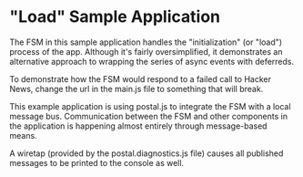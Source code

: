 # "Load" Sample Application

The FSM in this sample application handles the "initialization" (or "load") process of the app.  Although it's fairly oversimplified, it demonstrates an alternative approach to wrapping the series of async events with deferreds.

To demonstrate how the FSM would respond to a failed call to Hacker News, change the url in the main.js file to something that will break.

This example application is using postal.js to integrate the FSM with a local message bus.  Communication between the FSM and other components in the application is happening almost entirely through message-based means.

A wiretap (provided by the postal.diagnostics.js file) causes all published messages to be printed to the console as well.